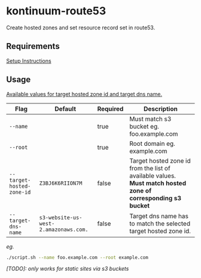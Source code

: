 # kontinuum-route53

Create hosted zones and set resource record set in route53.

## Requirements

[Setup Instructions](https://github.com/esayemm/kontinuum)

## Usage

[Available values for target hosted zone id and target dns name.](http://docs.aws.amazon.com/general/latest/gr/rande.html#s3_region)

|Flag|Default|Required|Description|
|---|---|---|---|
|`--name`||true|Must match s3 bucket eg. foo.example.com|
|`--root`||true|Root domain eg. example.com|
|`--target-hosted-zone-id`|`Z3BJ6K6RIION7M`|false|Target hosted zone id from the list of available values. **Must match hosted zone of corresponding s3 bucket**|
|`--target-dns-name`|`s3-website-us-west-2.amazonaws.com.`|false|Target dns name has to match the selected target hosted zone id.|

*eg.*

```sh
./script.sh --name foo.example.com --root example.com
```


*[TODO]: only works for static sites via s3 buckets*